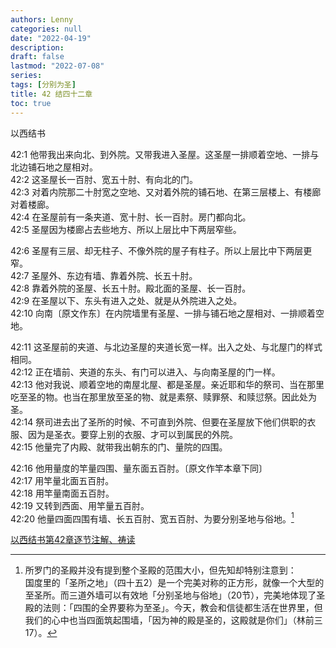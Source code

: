 ```yaml
---
authors: Lenny
categories: null
date: "2022-04-19"
description: 
draft: false
lastmod: "2022-07-08"
series:
tags: [分别为圣]
title: 42 结四十二章
toc: true
---
```

以西结书
<!--more-->

42:1 他带我出来向北、到外院。又带我进入圣屋。这圣屋一排顺着空地、一排与北边铺石地之屋相对。  
42:2 这圣屋长一百肘、宽五十肘、有向北的门。  
42:3 对着内院那二十肘宽之空地、又对着外院的铺石地、在第三层楼上、有楼廊对着楼廊。  
42:4 在圣屋前有一条夹道、宽十肘、长一百肘。房门都向北。  
42:5 圣屋因为楼廊占去些地方、所以上层比中下两层窄些。  

42:6 圣屋有三层、却无柱子、不像外院的屋子有柱子。所以上层比中下两层更窄。  
42:7 圣屋外、东边有墙、靠着外院、长五十肘。  
42:8 靠着外院的圣屋、长五十肘。殿北面的圣屋、长一百肘。  
42:9 在圣屋以下、东头有进入之处、就是从外院进入之处。  
42:10 向南〔原文作东〕在内院墙里有圣屋、一排与铺石地之屋相对、一排顺着空地。  

42:11 这圣屋前的夹道、与北边圣屋的夹道长宽一样。出入之处、与北屋门的样式相同。  
42:12 正在墙前、夹道的东头、有门可以进入、与向南圣屋的门一样。  
42:13 他对我说、顺着空地的南屋北屋、都是圣屋。亲近耶和华的祭司、当在那里吃至圣的物。也当在那里放至圣的物、就是素祭、赎罪祭、和赎愆祭。因此处为圣。  
42:14 祭司进去出了圣所的时候、不可直到外院、但要在圣屋放下他们供职的衣服、因为是圣衣。要穿上别的衣服、才可以到属民的外院。  
42:15 他量完了内殿、就带我出朝东的门、量院的四围。  

42:16 他用量度的竿量四围、量东面五百肘。〔原文作竿本章下同〕  
42:17 用竿量北面五百肘。  
42:18 用竿量南面五百肘。  
42:19 又转到西面、用竿量五百肘。  
42:20 他量四面四围有墙、长五百肘、宽五百肘、为要分别圣地与俗地。[^1]  

[^1]: 所罗门的圣殿并没有提到整个圣殿的范围大小，但先知却特别注意到：  
国度里的「圣所之地」（四十五2）是一个完美对称的正方形，就像一个大型的至圣所。而三道外墙可以有效地「分别圣地与俗地」（20节），完美地体现了圣殿的法则：「四围的全界要称为至圣」。今天，教会和信徒都生活在世界里，但我们的心中也当四面筑起围墙，「因为神的殿是圣的，这殿就是你们」（林前三17）。

<a href = "https://cmcbiblereading.com/2016/09/06/%e4%bb%a5%e8%a5%bf%e7%bb%93%e4%b9%a6%e7%ac%ac42%e7%ab%a0%e9%80%90%e8%8a%82%e6%b3%a8%e8%a7%a3%e3%80%81%e7%a5%b7%e8%af%bb/">以西结书第42章逐节注解、祷读</a>